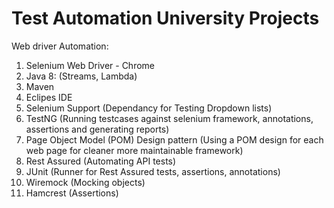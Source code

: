 # Test Automation University Projects

Web driver Automation:

1. Selenium Web Driver - Chrome 
2. Java 8: (Streams, Lambda)
3. Maven
4. Eclipes IDE
5. Selenium Support (Dependancy for Testing Dropdown lists)
6. TestNG (Running testcases against selenium framework, annotations, assertions and generating reports)
7. Page Object Model (POM) Design pattern (Using a POM design for each web page for cleaner more maintainable framework)
8. Rest Assured (Automating API tests)
9. JUnit (Runner for Rest Assured tests, assertions, annotations)
10. Wiremock (Mocking objects)
11. Hamcrest (Assertions)